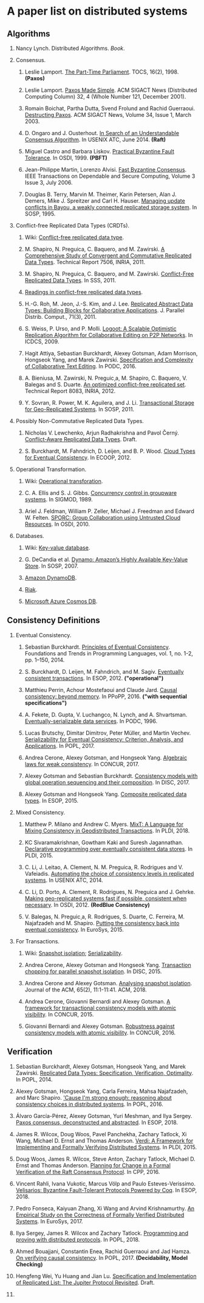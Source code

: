 # A paper list on distributed systems

## Algorithms

1. Nancy Lynch. Distributed Algorithms. *Book*. 

2. Consensus. 

    1. Leslie Lamport. [The Part-Time Parliament](https://www.microsoft.com/en-us/research/publication/part-time-parliament/). TOCS, 16(2), 1998.  **(Paxos)**
  
    2. Leslie Lamport. [Paxos Made Simple](https://www.microsoft.com/en-us/research/publication/paxos-made-simple/). ACM SIGACT News (Distributed Computing Column) 32, 4 (Whole Number 121, December 2001).  
  
    3. Romain Boichat, Partha Dutta, Svend Frolund and Rachid Guerraoui. [Destructing Paxos](http://www.cs.utexas.edu/~lorenzo/corsi/cs380d/papers/deconstr_paxos.pdf). ACM SIGACT News, Volume 34, Issue 1, March 2003.
   
    4. D. Ongaro and J. Ousterhout. [In Search of an Understandable Consensus Algorithm](https://web.stanford.edu/~ouster/cgi-bin/papers/raft-atc14). In USENIX ATC, June 2014.  **(Raft)**
   
    5. Miguel Castro and Barbara Liskov. [Practical Byzantine Fault Tolerance](http://pmg.csail.mit.edu/papers/osdi99.pdf). In OSDI, 1999.  **(PBFT)**
  
    6. Jean-Philippe Martin, Lorenzo Alvisi. [Fast Byzantine Consensus](http://www.cs.cornell.edu/lorenzo/papers/fab.pdf). IEEE Transactions on Dependable and Secure Computing, Volume 3 Issue 3, July 2006.
    
    7. Douglas B. Terry, Marvin M. Theimer, Karin Petersen, Alan J. Demers, Mike J. Spreitzer and Carl H. Hauser. [Managing update conflicts in Bayou, a weakly connected replicated storage system](https://dl.acm.org/citation.cfm?id=224070). In SOSP, 1995. 

3. Conflict-free Replicated Data Types (CRDTs). 

    1. Wiki: [Conflict-free replicated data type](https://en.wikipedia.org/wiki/Conflict-free_replicated_data_type).  

    2. M. Shapiro, N. Preguica, C. Baquero, and M. Zawirski. [A Comprehensive Study of Convergent and Commutative Replicated Data Types](https://hal.inria.fr/inria-00555588/document). Technical Report 7506, INRIA, 2011.
   
    3. M. Shapiro, N. Preguica, C. Baquero, and M. Zawirski. [Conflict-Free Replicated Data Types](http://lip6.fr/Marc.Shapiro/papers/RR-7687.pdf). In SSS, 2011.
    
    4. [Readings in conflict-free replicated data types](http://christophermeiklejohn.com/crdt/2014/07/22/readings-in-crdts.html). 
    
    5. H.-G. Roh, M. Jeon, J.-S. Kim, and J. Lee. [Replicated Abstract Data Types: Building Blocks for Collaborative Applications](https://sites.google.com/site/myeongjae/). J. Parallel Distrib. Comput., 71(3), 2011.
    
    6. S. Weiss, P. Urso, and P. Molli. [Logoot: A Scalable Optimistic Replication Algorithm for Collaborative Editing on P2P Networks](https://hal.inria.fr/inria-00432368/file/main.pdf). In ICDCS, 2009.
   
    7. Hagit Attiya, Sebastian Burckhardt, Alexey Gotsman, Adam Morrison, Hongseok Yang, and Marek Zawirski. [Specification and Complexity of Collaborative Text Editing](http://software.imdea.org/~gotsman/papers/editing-podc16.pdf). In PODC, 2016. 
    
    8. A. Bieniusa, M. Zawirski, N. Preguic¸a, M. Shapiro, C. Baquero, V. Balegas and S. Duarte. [An optimized conflict-free replicated set](https://arxiv.org/pdf/1210.3368.pdf). Technical Report 8083, INRIA, 2012.

    9. Y. Sovran, R. Power, M. K. Aguilera, and J. Li. [Transactional Storage for Geo-Replicated Systems](https://dl.acm.org/citation.cfm?id=2043592). In SOSP, 2011.
    
4. Possibly Non-Commutative Replicated Data Types.

    1. Nicholas V. Lewchenko, Arjun Radhakrishna and Pavol Černý. [Conflict-Aware Replicated Data Types](https://arxiv.org/pdf/1802.08733.pdf). Draft. 

    2. S. Burckhardt, M. Fahndrich, D. Leijen, and B. P. Wood. [Cloud Types for Eventual Consistency](https://link.springer.com/chapter/10.1007/978-3-642-31057-7_14). In ECOOP, 2012.

5. Operational Transformation.

    1. Wiki: [Operational transforation](https://en.wikipedia.org/wiki/Operational_transformation).
    
    2. C. A. Ellis and S. J. Gibbs. [Concurrency control in groupware systems](https://perso.telecom-paristech.fr/kuznetso/INF346-2015/papers/opertr.pdf). In SIGMOD, 1989. 
    
    3. Ariel J. Feldman, William P. Zeller, Michael J. Freedman and Edward W. Felten. [SPORC: Group Collaboration using Untrusted Cloud Resources](https://www.usenix.org/legacy/event/osdi10/tech/full_papers/Feldman.pdf). In OSDI, 2010. 

6. Databases.

    1. Wiki: [Key-value database](https://en.wikipedia.org/wiki/Key-value_database). 

    2. G. DeCandia et al. [Dynamo: Amazon’s Highly Available Key-Value Store](https://www.allthingsdistributed.com/files/amazon-dynamo-sosp2007.pdf). In SOSP, 2007.
    
    3. [Amazon DynamoDB](http://docs.aws.amazon.com/amazondynamodb/latest/developerguide/APISummary.html). 
    
    4. [Riak](http://docs.basho.com/riak/kv/2.2.3/developing/). 
    
    5. [Microsoft Azure Cosmos DB](https://docs.microsoft.com/en-us/azure/cosmos-db/consistency-levels).

## Consistency Definitions

1. Eventual Consistency.

    1. Sebastian Burckhardt. [Principles of Eventual Consistency](https://www.microsoft.com/en-us/research/publication/principles-of-eventual-consistency/). Foundations and Trends in Programming Languages, vol. 1, no. 1-2, pp. 1–150, 2014.

    2. S. Burckhardt, D. Leijen, M. Fahndrich, and M. Sagiv. [Eventually consistent transactions](https://www.microsoft.com/en-us/research/publication/eventually-consistent-transactions/). In ESOP, 2012.   **("operational")**
    
    3. Matthieu Perrin, Achour Mostefaoui and Claude Jard. [Causal consistency: beyond memory](https://hal.archives-ouvertes.fr/hal-01286755/document). In PPoPP, 2016.  **("with sequential specifications")**
    
    4. A. Fekete, D. Gupta, V. Luchangco, N. Lynch, and A. Shvartsman. [Eventually-serializable data services](https://groups.csail.mit.edu/tds/papers/Lynch/podc96-esds.pdf). In PODC, 1996.
    
    5. Lucas Brutschy, Dimitar Dimitrov, Peter Müller, and Martin Vechev. [Serializability for Eventual Consistency: Criterion, Analysis, and Applications](https://www.sri.inf.ethz.ch/papers/popl17-serializability.pdf). In POPL, 2017. 

    6. Andrea Cerone, Alexey Gotsman, and Hongseok Yang. [Algebraic laws for weak consistency](http://software.imdea.org/~gotsman/papers/vis2rf-concur17.pdf). In CONCUR, 2017. 

    7. Alexey Gotsman and Sebastian Burckhardt. [Consistency models with global operation sequencing and their composition](http://software.imdea.org/~gotsman/papers/gsp-disc17.pdf). In DISC, 2017. 

    8. Alexey Gotsman and Hongseok Yang. [Composite replicated data types](http://software.imdea.org/~gotsman/papers/compos-esop15.pdf). In ESOP, 2015. 
    
2. Mixed Consistency.

    1. Matthew P. Milano and Andrew C. Myers. [MixT: A Language for Mixing Consistency in Geodistributed Transactions](http://www.cs.cornell.edu/andru/papers/mixt/mixt.pdf). In PLDI, 2018. 

    2. KC Sivaramakrishnan, Gowtham Kaki and Suresh Jagannathan. [Declarative programming over eventually consistent data stores](http://kcsrk.info/papers/quelea_pldi15.pdf). In PLDI, 2015. 

    3. C. Li, J. Leitao, A. Clement, N. M. Preguica, R. Rodrigues and V. Vafeiadis. [Automating the choice of consistency levels in replicated systems](https://www.usenix.org/system/files/conference/atc14/atc14-paper-li_cheng.pdf). In USENIX ATC, 2014.

    4. C. Li, D. Porto, A. Clement, R. Rodrigues, N. Preguica and J. Gehrke. [Making geo-replicated systems fast if possible, consistent when necessary](http://www.cs.otago.ac.nz/cosc440/readings/osdi12-final-162.pdf). In OSDI, 2012.  **(RedBlue Consistency)**

    5. V. Balegas, N. Preguic¸a, R. Rodrigues, S. Duarte, C. Ferreira, M. Najafzadeh and M. Shapiro. [Putting the consistency back into eventual consistency](https://pages.lip6.fr/Marc.Shapiro/papers/putting-consistency-back-EuroSys-2015.pdf). In EuroSys, 2015.

3. For Transactions. 

    1. Wiki: [Snapshot isolation](https://en.wikipedia.org/wiki/Snapshot_isolation); [Serializability](https://en.wikipedia.org/wiki/Serializability).
    
    2. Andrea Cerone, Alexey Gotsman and Hongseok Yang. [Transaction chopping for parallel snapshot isolation](http://software.imdea.org/~gotsman/papers/chopping-disc15.pdf). In DISC, 2015. 

    3. Andrea Cerone and Alexey Gotsman. [Analysing snapshot isolation](http://software.imdea.org/~gotsman/papers/si-jacm.pdf). Journal of the ACM, 65(2), 11:1-11:41. ACM, 2018. 

    4. Andrea Cerone, Giovanni Bernardi and Alexey Gotsman. [A framework for transactional consistency models with atomic visibility](http://software.imdea.org/~gotsman/papers/framework-concur15.pdf). In CONCUR, 2015. 

    5. Giovanni Bernardi and Alexey Gotsman. [Robustness against consistency models with atomic visibility](http://software.imdea.org/~gotsman/papers/robustness-concur16.pdf). In CONCUR, 2016. 

## Verification

1. Sebastian Burckhardt, Alexey Gotsman, Hongseok Yang, and Marek Zawirski. [Replicated Data Types: Specification, Verification, Optimality](http://software.imdea.org/~gotsman/papers/distrmm-popl14.pdf). In POPL, 2014.

2. Alexey Gotsman, Hongseok Yang, Carla Ferreira, Mahsa Najafzadeh, and Marc Shapiro. ['Cause I'm strong enough: reasoning about consistency choices in distributed systems](http://software.imdea.org/~gotsman/papers/logic-popl16.pdf). In POPL, 2016. 

3. Álvaro García-Pérez, Alexey Gotsman, Yuri Meshman, and Ilya Sergey. [Paxos consensus, deconstructed and abstracted](http://software.imdea.org/~gotsman/papers/paxos-esop18.pdf). In ESOP, 2018. 

4. James R. Wilcox, Doug Woos, Pavel Panchekha, Zachary Tatlock, Xi Wang, Michael D. Ernst and Thomas Anderson. [Verdi: A Framework for Implementing and Formally Verifying Distributed Systems](https://homes.cs.washington.edu/~ztatlock/pubs/verdi-wilcox-pldi15.pdf). In PLDI, 2015. 

5. Doug Woos, James R. Wilcox, Steve Anton, Zachary Tatlock, Michael D. Ernst and Thomas Anderson. [Planning for Change in a Formal Verification of the Raft Consensus Protocol](https://verdi.uwplse.org/raft-proof.pdf). In CPP, 2016. 

6. Vincent Rahli, Ivana Vukotic, Marcus Völp and Paulo Esteves-Verissimo. [Velisarios: Byzantine Fault-Tolerant Protocols Powered by Coq](https://link.springer.com/chapter/10.1007/978-3-319-89884-1_22). In ESOP, 2018. 

7. Pedro Fonseca, Kaiyuan Zhang, Xi Wang and Arvind Krishnamurthy. [An Empirical Study on the Correctness of Formally Verified Distributed Systems](). In EuroSys, 2017. 

8. Ilya Sergey, James R. Wilcox and Zachary Tatlock. [Programming and proving with distributed protocols](https://homes.cs.washington.edu/~jrw12/disel.pdf). In POPL, 2018.

9. Ahmed Bouajjani, Constantin Enea, Rachid Guerraoui and Jad Hamza. [On verifying causal consistency](https://dl.acm.org/citation.cfm?id=3009888). In POPL, 2017.  **(Decidability, Model Checking)**

10. Hengfeng Wei, Yu Huang and Jian Lu. [Specification and Implementation of Replicated List: The Jupiter Protocol Revisited](https://arxiv.org/pdf/1708.04754.pdf). Draft. 

11. 
